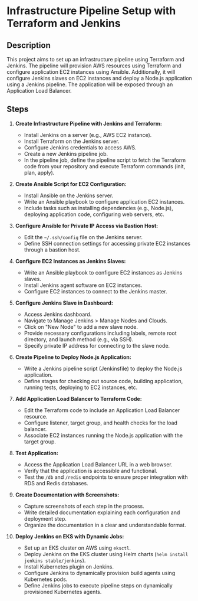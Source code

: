 # Infrastructure Pipeline Setup with Terraform and Jenkins

## Description
This project aims to set up an infrastructure pipeline using Terraform and Jenkins. The pipeline will provision AWS resources using Terraform and configure application EC2 instances using Ansible. Additionally, it will configure Jenkins slaves on EC2 instances and deploy a Node.js application using a Jenkins pipeline. The application will be exposed through an Application Load Balancer.

## Steps

1. **Create Infrastructure Pipeline with Jenkins and Terraform:**
   - Install Jenkins on a server (e.g., AWS EC2 instance).
   - Install Terraform on the Jenkins server.
   - Configure Jenkins credentials to access AWS.
   - Create a new Jenkins pipeline job.
   - In the pipeline job, define the pipeline script to fetch the Terraform code from your repository and execute Terraform commands (init, plan, apply).

2. **Create Ansible Script for EC2 Configuration:**
   - Install Ansible on the Jenkins server.
   - Write an Ansible playbook to configure application EC2 instances.
   - Include tasks such as installing dependencies (e.g., Node.js), deploying application code, configuring web servers, etc.

3. **Configure Ansible for Private IP Access via Bastion Host:**
   - Edit the `~/.ssh/config` file on the Jenkins server.
   - Define SSH connection settings for accessing private EC2 instances through a bastion host.

4. **Configure EC2 Instances as Jenkins Slaves:**
   - Write an Ansible playbook to configure EC2 instances as Jenkins slaves.
   - Install Jenkins agent software on EC2 instances.
   - Configure EC2 instances to connect to the Jenkins master.

5. **Configure Jenkins Slave in Dashboard:**
   - Access Jenkins dashboard.
   - Navigate to Manage Jenkins > Manage Nodes and Clouds.
   - Click on "New Node" to add a new slave node.
   - Provide necessary configurations including labels, remote root directory, and launch method (e.g., via SSH).
   - Specify private IP address for connecting to the slave node.

6. **Create Pipeline to Deploy Node.js Application:**
   - Write a Jenkins pipeline script (Jenkinsfile) to deploy the Node.js application.
   - Define stages for checking out source code, building application, running tests, deploying to EC2 instances, etc.

7. **Add Application Load Balancer to Terraform Code:**
   - Edit the Terraform code to include an Application Load Balancer resource.
   - Configure listener, target group, and health checks for the load balancer.
   - Associate EC2 instances running the Node.js application with the target group.

8. **Test Application:**
   - Access the Application Load Balancer URL in a web browser.
   - Verify that the application is accessible and functional.
   - Test the `/db` and `/redis` endpoints to ensure proper integration with RDS and Redis databases.

9. **Create Documentation with Screenshots:**
   - Capture screenshots of each step in the process.
   - Write detailed documentation explaining each configuration and deployment step.
   - Organize the documentation in a clear and understandable format.

10. **Deploy Jenkins on EKS with Dynamic Jobs:**
    - Set up an EKS cluster on AWS using `eksctl`.
    - Deploy Jenkins on the EKS cluster using Helm charts (`helm install jenkins stable/jenkins`).
    - Install Kubernetes plugin on Jenkins.
    - Configure Jenkins to dynamically provision build agents using Kubernetes pods.
    - Define Jenkins jobs to execute pipeline steps on dynamically provisioned Kubernetes agents.


